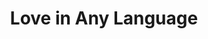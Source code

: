 ---
pid: fs176
title: Love in Any Language
location_transcription: City Hall
coordinates: "[-75.16399121996, 39.953036856378]"
zipcode: '19046'
gen_neighborhood: 
neighborhood: 
outside_phl: 'Jenkintown PA '
age: '49'
age_range: 40-49
instagram: 
image_file_name: fs_176.jpg
proposal_transcription: Square with Love monument variations in different languages/
  artists around the world
topic: Globalism,Love
topic_summary: 0, 0
type: Sculpture Statue
keywords_other: 
credit: Jon Cherg
image_labels: 
twitter: 
facebook: 
permalink: "/monuments/fs176/"
layout: item-page
---